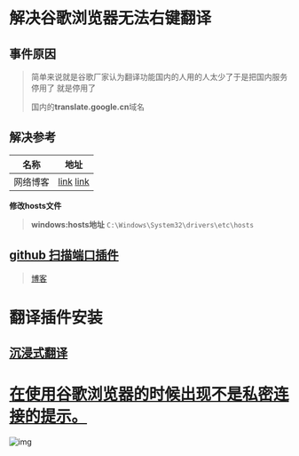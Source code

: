 # 解决谷歌浏览器无法右键翻译

## 事件原因

> 简单来说就是谷歌厂家认为翻译功能国内的人用的人太少了于是把国内服务停用了  就是停用了
>
> 国内的**translate.google.cn**域名

## 解决参考

| 名称     | 地址                                                         |
| -------- | ------------------------------------------------------------ |
| 网络博客 | [link](https://github.com/hcfyapp/crx-selection-translate/discussions/1526#discussioncomment-3956157)  [link](https://www.bootwiki.com/note/21449) |



**修改hosts文件**

> **windows:hosts地址**   `C:\Windows\System32\drivers\etc\hosts`

##  [github 扫描端口插件](https://github.com/Ponderfly/GoogleTranslateIpCheck?tab=readme-ov-file)

> [博客](https://blog.csdn.net/totramp/article/details/132915125?spm=1001.2101.3001.6650.3&utm_medium=distribute.pc_relevant.none-task-blog-2%7Edefault%7EBlogCommendFromBaidu%7ECtr-3-132915125-blog-138306835.235%5Ev43%5Epc_blog_bottom_relevance_base7&depth_1-utm_source=distribute.pc_relevant.none-task-blog-2%7Edefault%7EBlogCommendFromBaidu%7ECtr-3-132915125-blog-138306835.235%5Ev43%5Epc_blog_bottom_relevance_base7&utm_relevant_index=4)

# 翻译插件安装

## [沉浸式翻译](https://immersivetranslate.com/)

#  [在使用谷歌浏览器的时候出现不是私密连接的提示。](https://www.jb51.net/softjc/923215.html)

![img](https://img.jbzj.com/file_images/article/202401/20240119163949136.jpg)
